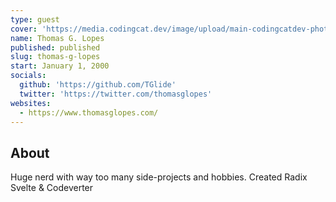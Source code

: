 ```yaml
---
type: guest
cover: 'https://media.codingcat.dev/image/upload/main-codingcatdev-photo/podcast-guest/thomasglopes'
name: Thomas G. Lopes
published: published
slug: thomas-g-lopes
start: January 1, 2000
socials:
  github: 'https://github.com/TGlide'
  twitter: 'https://twitter.com/thomasglopes'
websites:
  - https://www.thomasglopes.com/
---
```


## About

Huge nerd with way too many side-projects and hobbies. Created Radix Svelte & Codeverter
